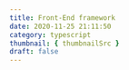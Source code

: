 ```yaml
---
title: Front-End framework
date: 2020-11-25 21:11:50
category: typescript
thumbnail: { thumbnailSrc }
draft: false
---
```


